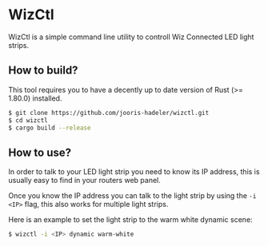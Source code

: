 # WizCtl

WizCtl is a simple command line utility to controll Wiz Connected LED light strips.

## How to build?
This tool requires you to have a decently up to date version of Rust (>= 1.80.0) installed.

```bash
$ git clone https://github.com/jooris-hadeler/wizctl.git
$ cd wizctl
$ cargo build --release
```

## How to use?
In order to talk to your LED light strip you need to know its IP address, 
this is usually easy to find in your routers web panel.

Once you know the IP address you can talk to the light strip by using the `-i <IP>` flag, 
this also works for multiple light strips.

Here is an example to set the light strip to the warm white dynamic scene:
```bash
$ wizctl -i <IP> dynamic warm-white
```
